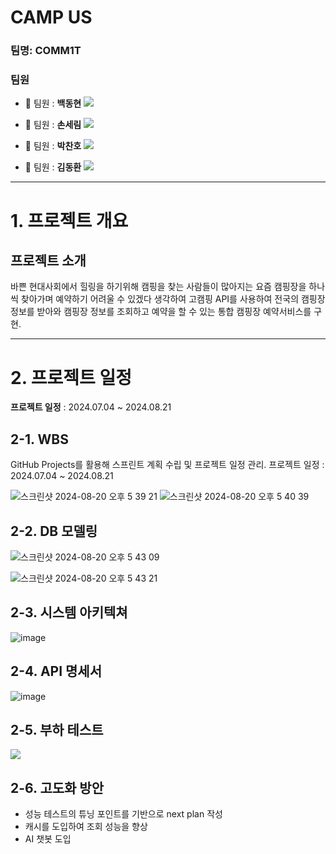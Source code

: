 # CAMP US

### 팀명: COMM1T

### 팀원

- 🦊 팀원 : **백동현**
[<img src="https://img.shields.io/badge/Github-Link-181717?logo=Github">](https://github.com/dongh810)

- 🧸 팀원 : **손세림**
[<img src="https://img.shields.io/badge/Github-Link-181717?logo=Github">](https://github.com/bucky1005)

- 🎀 팀원 : **박찬호**
[<img src="https://img.shields.io/badge/Github-Link-181717?logo=Github">](https://github.com/Yuharee)

- 🐹 팀원 : **김동환**
[<img src="https://img.shields.io/badge/Github-Link-181717?logo=Github">](https://github.com/antmrhdqn)

---

# 1. 프로젝트 개요

## 프로젝트 소개
바쁜 현대사회에서 힐링을 하기위해 캠핑을 찾는 사람들이 많아지는 요즘 캠핑장을 하나씩 찾아가며 예약하기 어려울 수 있겠다 생각하여 
고캠핑 API를 사용하여 전국의 캠핑장 정보를 받아와 캠핑장 정보를 조회하고 예약을 할 수 있는 통합 캠핑장 예약서비스를 구현.


---

# 2. 프로젝트 일정 

**프로젝트 일정** : 2024.07.04 ~ 2024.08.21 

## 2-1. WBS
GitHub Projects를 활용해 스프린트 계획 수립 및 프로젝트 일정 관리.
프로젝트 일정 : 2024.07.04 ~ 2024.08.21

![스크린샷 2024-08-20 오후 5 39 21](https://github.com/user-attachments/assets/e837cbdc-2c4b-452f-9403-b2e4c1860314)
![스크린샷 2024-08-20 오후 5 40 39](https://github.com/user-attachments/assets/d33ddd17-570f-4ee2-abb7-d7d1631492cf)

## 2-2. DB 모델링

![스크린샷 2024-08-20 오후 5 43 09](https://github.com/user-attachments/assets/a13d49b4-f428-49d1-a803-c0114d3ec251)

![스크린샷 2024-08-20 오후 5 43 21](https://github.com/user-attachments/assets/34d92b9d-d408-4587-88dc-602544313fd1)


## 2-3. 시스템 아키텍쳐
![image](https://github.com/user-attachments/assets/a1bc41f8-a38a-484c-bd25-d56ba5c99f33)


## 2-4. API 명세서
![image](https://github.com/user-attachments/assets/29656bfc-81dd-430b-bdac-f6cb875aa8f8)


## 2-5. 부하 테스트 
<a href="https://github.com/1COMM1T/Camp_us/wiki/%EB%B6%80%ED%95%98-%ED%85%8C%EC%8A%A4%ED%8A%B8" target="_blank">
<img src="https://img.shields.io/badge/부하 테스트-005AF0.svg?style=flat-square&logo=GitHub&logoColor=white"/>
</a>

## 2-6. 고도화 방안

- 성능 테스트의 튜닝 포인트를 기반으로 next plan 작성
- 캐시를 도입하여 조회 성능을 향상
- AI 챗봇 도입

